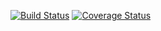 [![Build Status](https://drone.io/github.com/kego/uerr/status.png)](https://drone.io/github.com/kego/uerr/latest)
[![Coverage Status](https://coveralls.io/repos/kego/uerr/badge.svg)](https://coveralls.io/r/kego/uerr)